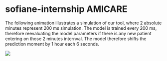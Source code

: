 # sofiane-internship AMICARE
The following animation illustrates a simulation of our tool, where 2 absolute minutes represent 200 ms simulation. The model is trained every 200 ms, therefore reevaluating the model parameters if there is any new patient entering on those 2 minutes internval. The model therefore shifts the prediction moment by 1 hour each 6 seconds.

![](https://github.com/ssooffiiaannee/AiForMedicalEmergencies/blob/main/Qt_GUI.gif)


